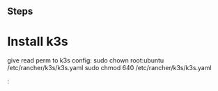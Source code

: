 ## Steps

# Install k3s

give read perm to k3s config: 
sudo chown root:ubuntu /etc/rancher/k3s/k3s.yaml
sudo chmod 640 /etc/rancher/k3s/k3s.yaml

:
